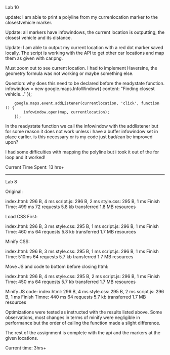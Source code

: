 Lab 10

update: I am able to print a polyline from my currenlocation
marker to the closestvehicle marker. 

Update: all markers have infowindows, the current location is outputting, the closest vehicle and its distance.

Update: I am able to output my current location with a red dot marker saved locally. The script is working with the API to get
other car locations and map them as given with car.png.

Must zoom out to see current location. I had to implement
Haversine, the geometry formula was not working or maybe 
something else.

Question: 
why does this need to be declared before the readystate function.
  infowindow = new google.maps.InfoWindow({
            content: "Finding closest vehicle..."
        });

        google.maps.event.addListener(currentlocation, 'click', function () {
            infowindow.open(map, currentlocation);
        });
In the readystate function we call the infowindow with the addlistener but for some reason it does not work unless
i have a buffer infowindow set in place earlier. is this necessary 
or is my code just bad/can be improved upon?

I had some difficulties with mapping the polyline but i took it out
of the for loop and it worked!


Current Time Spent: 13 hrs+



---------------------------------------
Lab 8

Original: 

index.html: 296 B, 4 ms
script.js: 296 B, 2 ms
style.css: 295 B, 1 ms
Finish Time: 499 ms
72 requests
5.8 kb transferred
1.8 MB resources


Load CSS First:

index.html: 296 B, 3 ms
style.css: 295 B, 1 ms
script.js: 296 B, 1 ms
Finish Time: 460 ms
64 requests
5.8 kb transferred
1.7 MB resources

Minify CSS:

index.html: 296 B, 3 ms
style.css: 295 B, 1 ms
script.js: 296 B, 1 ms
Finish Time: 510ms
64 requests
5.7 kb transferred
1.7 MB resources

Move JS and code to bottom before closing html:

index.html: 296 B, 4 ms
style.css: 295 B, 2 ms
script.js: 296 B, 1 ms
Finish Time: 450 ms
64 requests
5.7 kb transferred
1.7 MB resources

Minify JS code:
index.html: 296 B, 4 ms
style.css: 295 B, 2 ms
script.js: 296 B, 1 ms
Finish Timne: 440 ms
64 requests
5.7 kb transferred
1.7 MB resources

Optimizations were tested as instructed with the results listed above. Some observations, most changes in terms of minify were negligible in performance but 
the order of calling the function made a slight difference.

The rest of the assignment is complete with the api and the
markers at the given locations. 


Current time: 3hrs+

